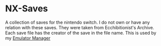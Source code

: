 # NX-Saves

A collection of saves for the nintendo switch. I do not own or have any relation with these saves. They were taken from Ecchibitionist's Archive. Each save file has the creator of the save in the file name. This is used by my [Emulator Manager](https://github.com/Viren070/Emulator-Manager)